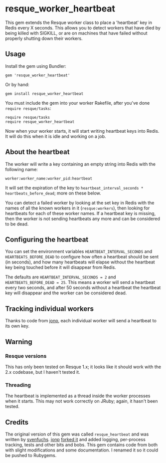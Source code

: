 # resque_worker_heartbeat

This gem extends the Resque worker class to place a 'heartbeat' key in Redis
every X seconds. This allows you to detect workers that have died by being
killed with SIGKILL, or are on machines that have failed without properly
shutting down their workers.

## Usage

Install the gem using Bundler:

    gem 'resque_worker_heartbeat'    

Or by hand:

    gem install resque_worker_heartbeat

You must include the gem into your worker Rakefile, after you've done
`require resque/tasks`:

    require resque/tasks
    require resque_worker_heartbeat

Now when your worker starts, it will start writing heartbeat keys into Redis. It
will do this when it is idle and working on a job.

## About the heartbeat

The worker will write a key containing an empty string into Redis with the following name:

    worker:worker_name:worker_pid:heartbeat

It will set the expiration of the key to `heartbeat_interval_seconds * heartbeats_before_dead`;
more on these below.

You can detect a failed worker by looking at the set key in Redis with the names of all the
known workers in it (`resque:workers`), then looking for heartbeats for each of these worker
names. If a heartbeat key is missing, then the worker is not sending heartbeats any more and
can be considered to be dead.

## Configuring the heartbeat

You can set the environment variables `HEARTBEAT_INTERVAL_SECONDS` and `HEARTBEATS_BEFORE_DEAD` to
configure how often a heartbeat should be sent (in seconds), and how many heartbeats will elapse
without the heartbeat key being touched before it will disappear from Redis.

The defaults are `HEARTBEAT_INTERVAL_SECONDS = 2` and `HEARTBEATS_BEFORE_DEAD = 25`. This means
a worker will send a heartbeat every two seconds, and after 50 seconds without a heartbeat the heartbeat
key will disappear and the worker can be considered dead.

## Tracking individual workers

Thanks to code from [jonp](https://github.com/jonp), each individual worker will send a heartbeat to its own key.

## Warning

### Resque versions

This has only been tested on Resque 1.x; it looks like it should work with the 2.x codebase, but
I haven't tested it.

### Threading

The heartbeat is implemented as a thread inside the worker processes when it starts. This may not
work correctly on JRuby; again, it hasn't been tested.

## Credits

The original version of this gem was called `resque_heartbeat` and was written by
[svenfuchs](https://github.com/svenfuchs). [jonp](https://github.com/jonp)
[forked it](https://github.com/BIAINC/resque-heartbeat) and added logging, per-process
tracking, tests and other bits and bobs. This gem contains code from both with
slight modifications and some documentation. I renamed it so it could be pushed to Rubygems.
